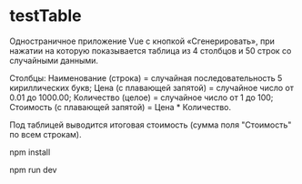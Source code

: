 # testTable

Одностраничное приложение Vue c кнопкой «Сгенерировать», при нажатии на которую показывается таблица из 4 столбцов и 50 строк со случайными данными.

Столбцы:
Наименование (строка) = случайная последовательность 5 кириллических букв;
Цена (с плавающей запятой) = случайное число от 0.01 до 1000.00;
Количество (целое) = случайное число от 1 до 100;
Стоимость (с плавающей запятой) = Цена * Количество.

Под таблицей выводится итоговая стоимость (сумма поля "Стоимость" по всем строкам).



npm install

npm run dev

